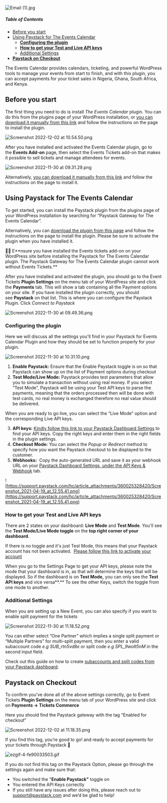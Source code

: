 
![Email (1).jpg](https://res.cloudinary.com/drps6uoe4/image/upload/v1669979254/Email__1_tyiofm.jpg)


##### Table of Contents
- [Before you start](#before-you-start)
- [Using Paystack for The Events Calendar](#using-paystack-for-the-events-calendar)
  * [**Configuring the plugin**](#--configuring-the-plugin--)
  * [**How to get your Test and Live API keys**](#--how-to-get-your-test-and-live-api-keys--)
  * [Additional Settings](#additional-settings)
- [**Paystack on Checkout**](#--paystack-on-checkout--)


The Events Calendar provides calendars, ticketing, and powerful WordPress tools to manage your events from start to finish, and with this plugin, you can accept payments for your ticket sales in Nigeria, Ghana, South Africa, and Kenya.



## Before you start

The first thing you need to do is install *The Events Calendar* plugin. You can do this from the plugins page of your WordPress installation, or [you can download it manually from this link](https://wordpress.org/plugins/the-events-calendar/) and follow the instructions on the page to install the plugin. 

![Screenshot 2022-12-02 at 10.54.50.png](https://res.cloudinary.com/drps6uoe4/image/upload/v1669979255/Screenshot_2022-12-02_at_10.54.50_rhiz1u.png)

After you have installed and activated the Events Calendar plugin, go to the **Events Add-on** page, then select the Events Tickets add-on that makes it possible to sell tickets and manage attendees for events.

![Screenshot 2022-11-30 at 09.31.29.png](https://res.cloudinary.com/drps6uoe4/image/upload/v1669979255/Screenshot_2022-11-30_at_09.31.29_fega5i.png)

Alternatively, [you can download it manually from this link](https://wordpress.org/plugins/event-tickets/) and follow the instructions on the page to install it. 

## Using Paystack for The Events Calendar

To get started, you can install the Paystack plugin from the plugins page of your WordPress installation by searching for “Paystack Gateway for The Events Calendar”.

 Alternatively, you can [download the plugin from this page](https://wordpress.org/plugins/paystack-gateway-the-events-calendar/) and follow the instructions on the page to install the plugin. Please be sure to activate the plugin when you have installed it.

<aside>
☝🏻 E**nsure you have installed the Events tickets add-on on your WordPress site before installing the Paystack for The Events Calendar plugin. The Paystack Gateway for The Events Calendar plugin cannot work without Events Tickets.**

</aside>

After you have installed and activated the plugin, you should go to the Event Tickets **Plugin Settings** on the menu tab of your WordPress site and click the **Payments** tab. This will show a tab containing all the Payment options on your site. If you have installed the plugin correctly, you should see **Paystack** on that list. This is where you can configure the Paystack Plugin. Click *Connect to Paystack*

![Screenshot 2022-11-30 at 09.49.36.png](https://res.cloudinary.com/drps6uoe4/image/upload/v1669979254/Screenshot_2022-11-30_at_09.49.36_k5ezp3.png)

### **Configuring the plugin**

Here we will discuss all the settings you'll find in your Paystack for Events Calendar Plugin and how they should be set to function properly for your plugin.

![Screenshot 2022-11-30 at 10.31.10.png](https://res.cloudinary.com/drps6uoe4/image/upload/v1669979255/Screenshot_2022-11-30_at_10.31.10_vywy42.png)

1. **Enable Paystack:** Ensure that the Enable Paystack toggle is on so that Paystack can show up on the list of Payment options during checkout
2. **Test Mode/Live Mode:** Paystack provides test parameters that allow you to simulate a transaction without using real money. If you select “Test Mode”, Paystack will be using your Test API keys to parse the payments, meaning that the orders processed then will be done with test cards, no real money is exchanged therefore no real value should be delivered.

When you are ready to go live, you can select the “Live Mode” option and the corresponding Live API keys.

3. **API keys:** [Kindly follow this link to your Paystack Dashboard Settings](https://dashboard.paystack.com/#/settings/developer) to find your API keys. Copy the right keys and enter them in the right fields in the plugin settings.
4. **Checkout Mode:** You can select the *Popup* or *Redirect* method to specify how you want the Paystack checkout to be displayed to the customer. 
5. **Webhooks:**  Copy the auto-generated URL  and save it as your webhook URL on your [Paystack Dashboard Settings, under the API Keys & Webhook](https://dashboard.paystack.com/#/settings/developer) tab.

![https://support.paystack.com/hc/article_attachments/360025328420/Screenshot_2021-04-19_at_12.55.41.png](https://support.paystack.com/hc/article_attachments/360025328420/Screenshot_2021-04-19_at_12.55.41.png)

### **How to get your Test and Live API keys**

There are 2 states on your dashboard: **Live Mode** and **Test Mode**. You'll see the **Test Mode/Live Mode toggle** on the **top right corner of your dashboard**.

If there is no toggle and it's just Test Mode, this means that your Paystack account has not been activated.  [Please follow this link to activate your account](https://dashboard.paystack.com/#/get-started/activate)

When you go to the Settings Page to get your API keys, please note the mode that your dashboard is in, as that will determine the keys that will be displayed. So if the dashboard is on **Test Mode,** you can only see the **Test API keys** and vice versa**.** To see the other Keys, switch the toggle from one mode to another.

### Additional Settings

When you are setting up a New Event, you can also specify if you want to enable split payment for the tickets

![Screenshot 2022-11-30 at 11.18.52.png](https://res.cloudinary.com/drps6uoe4/image/upload/v1669979254/Screenshot_2022-11-30_at_11.18.52_udtdlc.png)

You can either select “One Partner” which implies a single split payment or “Multiple Partners” for multi-split payment, then you enter a valid subaccount code *e.g* *SUB_rtn5vd8e* or split code *e.g* *SPL_9wolt5nM* in the second input field. 

Check out this guide on how to create [subaccounts and split codes from your Paystack dashboard](https://support.paystack.com/hc/en-us/articles/360009881460-How-do-I-split-a-payment-across-multiple-bank-accounts-).

## **Paystack on Checkout**

To confirm you’ve done all of the above settings correctly, go to Event Tickets **Plugin Settings** on the menu tab of your WordPress site and click on **Payments → Tickets Commerce** 

Here you should find the Paystack gateway with the tag “Enabled for checkout”

![Screenshot 2022-12-02 at 11.18.35.png](https://res.cloudinary.com/drps6uoe4/image/upload/v1669979256/Screenshot_2022-12-02_at_11.18.35_wu1kao.png)

If you find this tag, you’re good to go! and ready to accept payments for your tickets through Paystack 🚀

![ezgif-4-fe90033503.gif](https://res.cloudinary.com/drps6uoe4/image/upload/v1669979254/ezgif-4-fe90033503_dxmrrb.gif)

If you do not find this tag on the Paystack Option, please go through the settings again and make sure that:

- You switched the  "**Enable Paystack"** toggle on
- You entered the API Keys correctly
- If you still have any issues after doing this, please reach out to support@paystack.com and we’d be glad to help!
